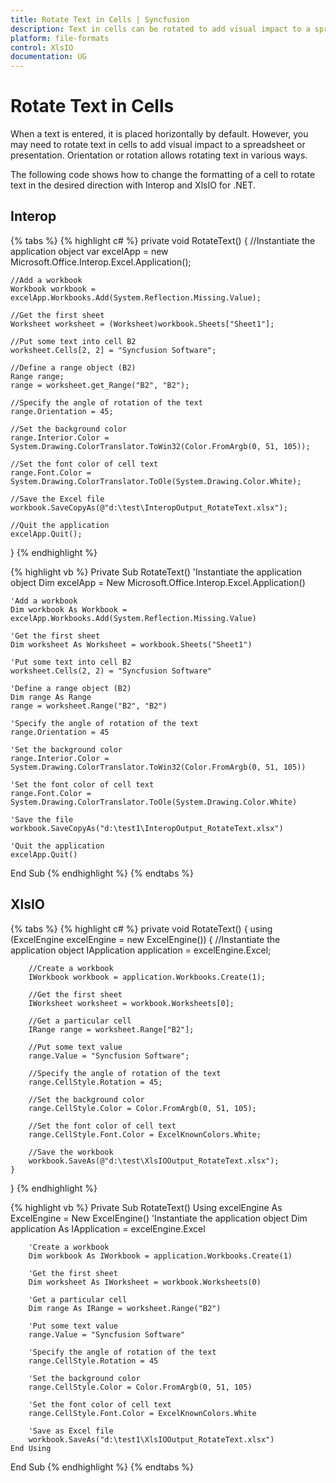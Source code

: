 ```yaml
---
title: Rotate Text in Cells | Syncfusion
description: Text in cells can be rotated to add visual impact to a spreadsheet or a presentation.
platform: file-formats
control: XlsIO
documentation: UG
---
```


# Rotate Text in Cells

When a text is entered, it is placed horizontally by default. However, you may need to rotate text in cells to add visual impact to a spreadsheet or presentation. Orientation or rotation allows rotating text in various ways.

The following code shows how to change the formatting of a cell to rotate text in the desired direction with Interop and XlsIO for .NET.

## Interop

{% tabs %}
{% highlight c# %}
private void RotateText()
{
    //Instantiate the application object
    var excelApp = new Microsoft.Office.Interop.Excel.Application();

    //Add a workbook
    Workbook workbook = excelApp.Workbooks.Add(System.Reflection.Missing.Value);

    //Get the first sheet
    Worksheet worksheet = (Worksheet)workbook.Sheets["Sheet1"];

    //Put some text into cell B2
    worksheet.Cells[2, 2] = "Syncfusion Software";

    //Define a range object (B2)
    Range range;
    range = worksheet.get_Range("B2", "B2");

    //Specify the angle of rotation of the text
    range.Orientation = 45;

    //Set the background color
    range.Interior.Color = System.Drawing.ColorTranslator.ToWin32(Color.FromArgb(0, 51, 105));

    //Set the font color of cell text
    range.Font.Color = System.Drawing.ColorTranslator.ToOle(System.Drawing.Color.White);

    //Save the Excel file
    workbook.SaveCopyAs(@"d:\test\InteropOutput_RotateText.xlsx");

    //Quit the application
    excelApp.Quit();
}
{% endhighlight %}

{% highlight vb %}
Private Sub RotateText()
    'Instantiate the application object
    Dim excelApp = New Microsoft.Office.Interop.Excel.Application()

    'Add a workbook
    Dim workbook As Workbook = excelApp.Workbooks.Add(System.Reflection.Missing.Value)

    'Get the first sheet
    Dim worksheet As Worksheet = workbook.Sheets("Sheet1")

    'Put some text into cell B2
    worksheet.Cells(2, 2) = "Syncfusion Software"

    'Define a range object (B2)
    Dim range As Range
    range = worksheet.Range("B2", "B2")

    'Specify the angle of rotation of the text
    range.Orientation = 45

    'Set the background color
    range.Interior.Color = System.Drawing.ColorTranslator.ToWin32(Color.FromArgb(0, 51, 105))

    'Set the font color of cell text
    range.Font.Color = System.Drawing.ColorTranslator.ToOle(System.Drawing.Color.White)

    'Save the file
    workbook.SaveCopyAs("d:\test1\InteropOutput_RotateText.xlsx")

    'Quit the application
    excelApp.Quit()
End Sub
{% endhighlight %}
{% endtabs %}

## XlsIO

{% tabs %}
{% highlight c# %}
private void RotateText()
{
    using (ExcelEngine excelEngine = new ExcelEngine())
    {
        //Instantiate the application object
        IApplication application = excelEngine.Excel;

        //Create a workbook
        IWorkbook workbook = application.Workbooks.Create(1);

        //Get the first sheet
        IWorksheet worksheet = workbook.Worksheets[0];

        //Get a particular cell
        IRange range = worksheet.Range["B2"];

        //Put some text value
        range.Value = "Syncfusion Software";

        //Specify the angle of rotation of the text
        range.CellStyle.Rotation = 45;

        //Set the background color
        range.CellStyle.Color = Color.FromArgb(0, 51, 105);

        //Set the font color of cell text
        range.CellStyle.Font.Color = ExcelKnownColors.White;

        //Save the workbook
        workbook.SaveAs(@"d:\test\XlsIOOutput_RotateText.xlsx");
    }
}
{% endhighlight %}

{% highlight vb %}
Private Sub RotateText()
    Using excelEngine As ExcelEngine = New ExcelEngine()
        'Instantiate the application object
        Dim application As IApplication = excelEngine.Excel

        'Create a workbook
        Dim workbook As IWorkbook = application.Workbooks.Create(1)

        'Get the first sheet
        Dim worksheet As IWorksheet = workbook.Worksheets(0)

        'Get a particular cell
        Dim range As IRange = worksheet.Range("B2")

        'Put some text value
        range.Value = "Syncfusion Software"

        'Specify the angle of rotation of the text
        range.CellStyle.Rotation = 45

        'Set the background color
        range.CellStyle.Color = Color.FromArgb(0, 51, 105)

        'Set the font color of cell text
        range.CellStyle.Font.Color = ExcelKnownColors.White

        'Save as Excel file
        workbook.SaveAs("d:\test1\XlsIOOutput_RotateText.xlsx")
    End Using
End Sub
{% endhighlight %}
{% endtabs %}
